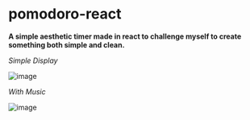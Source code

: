 # pomodoro-react
**A simple aesthetic timer made in react to challenge myself to create something both simple and clean.**

*Simple Display*  

![image](https://github.com/user-attachments/assets/70a61068-89c8-4044-8825-acc22f53e21a)

*With Music* 

![image](https://github.com/user-attachments/assets/c62b1a91-564d-418b-bbb9-a6c980892941)

